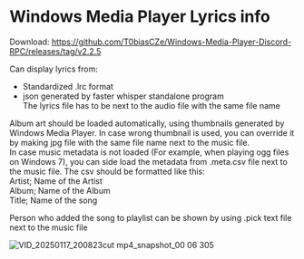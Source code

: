 # Windows Media Player Lyrics info           
Download: https://github.com/T0biasCZe/Windows-Media-Player-Discord-RPC/releases/tag/v2.2.5

Can display lyrics from:     
 * Standardized .lrc format    
 * json generated by faster whisper standalone program     
The lyrics file has to be next to the audio file with the same file name     

Album art should be loaded automatically, using thumbnails generated by Windows Media Player. In case wrong thumbnail is used, you can override it by making jpg file with the same file name next to the music file.       
In case music metadata is not loaded (For example, when playing ogg files on Windows 7), you can side load the metadata from .meta.csv file next to the music file. The csv should be formatted like this:      
Artist; Name of the Artist    
Album; Name of the Album    
Title; Name of the song    

Person who added the song to playlist can be shown by using .pick text file next to the music file      

![VID_20250117_200823cut mp4_snapshot_00 06 305](https://github.com/user-attachments/assets/338f367e-d105-4568-a33d-18d1ce5fae11)
